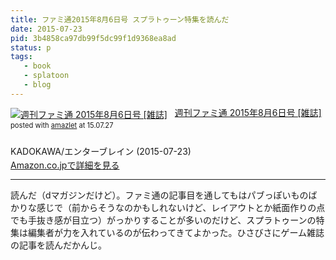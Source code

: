 ```yaml
---
title: ファミ通2015年8月6日号 スプラトゥーン特集を読んだ
date: 2015-07-23
pid: 3b4858ca97db99f5dc99f1d9368ea8ad
status: p
tags:
   - book
   - splatoon
   - blog
---
```


<div class="amazlet-box" style="margin-bottom:0px;"><div class="amazlet-image" style="float:left;margin:0px 12px 1px 0px;"><a href="http://www.amazon.co.jp/exec/obidos/ASIN/B00YOQC7SO/dotimpact-22/ref=nosim/" name="amazletlink" target="_blank"><img src="http://ecx.images-amazon.com/images/I/61fLPNzuXuL._SL160_.jpg" alt="週刊ファミ通 2015年8月6日号 [雑誌]" style="border: none;" /></a></div><div class="amazlet-info" style="line-height:120%; margin-bottom: 10px"><div class="amazlet-name" style="margin-bottom:10px;line-height:120%"><a href="http://www.amazon.co.jp/exec/obidos/ASIN/B00YOQC7SO/dotimpact-22/ref=nosim/" name="amazletlink" target="_blank">週刊ファミ通 2015年8月6日号 [雑誌]</a><div class="amazlet-powered-date" style="font-size:80%;margin-top:5px;line-height:120%">posted with <a href="http://www.amazlet.com/" title="amazlet" target="_blank">amazlet</a> at 15.07.27</div></div><div class="amazlet-detail"><br />KADOKAWA/エンターブレイン (2015-07-23)<br /></div><div class="amazlet-sub-info" style="float: left;"><div class="amazlet-link" style="margin-top: 5px"><a href="http://www.amazon.co.jp/exec/obidos/ASIN/B00YOQC7SO/dotimpact-22/ref=nosim/" name="amazletlink" target="_blank">Amazon.co.jpで詳細を見る</a></div></div></div><div class="amazlet-footer" style="clear: left"></div></div>

----

読んだ（dマガジンだけど）。ファミ通の記事目を通してもはパブっぽいものばかりな感じで（前からそうなのかもしれないけど、レイアウトとか紙面作りの点でも手抜き感が目立つ）がっかりすることが多いのだけど、スプラトゥーンの特集は編集者が力を入れているのが伝わってきてよかった。ひさびさにゲーム雑誌の記事を読んだかんじ。

